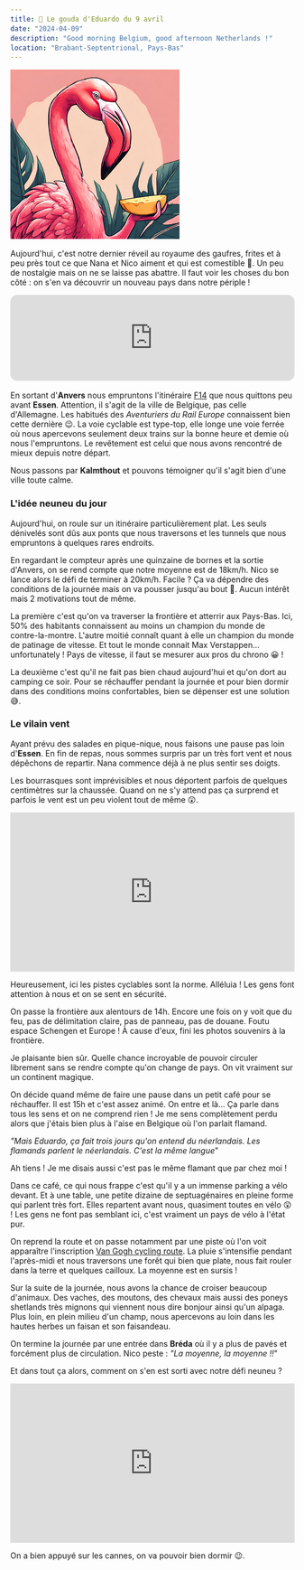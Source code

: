 ```yaml
---
title: 🧀 Le gouda d'Eduardo du 9 avril
date: "2024-04-09"
description: "Good morning Belgium, good afternoon Netherlands !"
location: "Brabant-Septentrional, Pays-Bas"
---
```


![Gouda d'Eduardo](../gouda_eduardo.png)

Aujourd'hui, c'est notre dernier réveil au royaume des gaufres, frites et à peu près tout ce que Nana et Nico aiment et qui est comestible 🤭. Un peu de nostalgie mais on ne se laisse pas abattre. Il faut voir les choses du bon côté : on s'en va découvrir un nouveau pays dans notre périple !

<iframe style="border-radius:12px" src="https://open.spotify.com/embed/track/5zvJ6DUahHHjeknQPn7iAH?utm_source=generator" width="100%" height="152" frameBorder="0" allow="autoplay; clipboard-write; encrypted-media; picture-in-picture" loading="lazy"></iframe>

En sortant d'**Anvers** nous empruntons l'itinéraire [F14](https://fietssnelwegen.be/fr/cyclostrades/F14) que nous quittons peu avant **Essen**. Attention, il s'agit de la ville de Belgique, pas celle d'Allemagne. Les habitués des *Aventuriers du Rail Europe* connaissent bien cette dernière 😉. La voie cyclable est type-top, elle longe une voie ferrée où nous apercevons seulement deux trains sur la bonne heure et demie où nous l'empruntons. Le revêtement est celui que nous avons rencontré de mieux depuis notre départ.

Nous passons par **Kalmthout** et pouvons témoigner qu'il s'agit bien d'une ville toute calme.

### L'idée neuneu du jour

Aujourd'hui, on roule sur un itinéraire particulièrement plat. Les seuls dénivelés sont dûs aux ponts que nous traversons et les tunnels que nous empruntons à quelques rares endroits.

En regardant le compteur après une quinzaine de bornes et la sortie d'Anvers, on se rend compte que notre moyenne est de 18km/h. Nico se lance alors le défi de terminer à 20km/h. Facile ? Ça va dépendre des conditions de la journée mais on va pousser jusqu'au bout 🤠. Aucun intérêt mais 2 motivations tout de même.

La première c'est qu'on va traverser la frontière et atterrir aux Pays-Bas. Ici, 50% des habitants connaissent au moins un champion du monde de contre-la-montre. L'autre moitié connaît quant à elle un champion du monde de patinage de vitesse. Et tout le monde connait Max Verstappen... unfortunately ! Pays de vitesse, il faut se mesurer aux pros du chrono 😀 !

La deuxième c'est qu'il ne fait pas bien chaud aujourd'hui et qu'on dort au camping ce soir. Pour se réchauffer pendant la journée et pour bien dormir dans des conditions moins confortables, bien se dépenser est une solution 😅.

### Le vilain vent
Ayant prévu des salades en pique-nique, nous faisons une pause pas loin d'**Essen**. En fin de repas, nous sommes surpris par un très fort vent et nous dépêchons de repartir. Nana commence déjà à ne plus sentir ses doigts.

Les bourrasques sont imprévisibles et nous déportent parfois de quelques centimètres sur la chaussée. Quand on ne s'y attend pas ça surprend et parfois le vent est un peu violent tout de même 😲.

<div style="width: 100%; height: 0; position: relative; padding-bottom: 56%;"><iframe src="https://giphy.com/embed/26n6Mr1bkvZNAJup2" style="top: 0; left: 0; width: 100%; height: 100%; position: absolute; border: 0;" allowfullscreen scrolling="no" allow="encrypted-media;" class="giphy-embed"></iframe></div>

Heureusement, ici les pistes cyclables sont la norme. Alléluia ! Les gens font attention à nous et on se sent en sécurité.

On passe la frontière aux alentours de 14h. Encore une fois on y voit que du feu, pas de délimitation claire, pas de panneau, pas de douane. Foutu espace Schengen et Europe ! À cause d'eux, fini les photos souvenirs à la frontière. 

Je plaisante bien sûr. Quelle chance incroyable de pouvoir circuler librement sans se rendre compte qu'on change de pays. On vit vraiment sur un continent magique.

On décide quand même de faire une pause dans un petit café pour se réchauffer. Il est 15h et c'est assez animé. On entre et là... Ça parle dans tous les sens et on ne comprend rien ! Je me sens complètement perdu alors que j'étais bien plus à l'aise en Belgique où l'on parlait flamand.

*"Mais Eduardo, ça fait trois jours qu'on entend du néerlandais. Les flamands parlent le néerlandais. C'est la même langue*"

Ah tiens ! Je me disais aussi c'est pas le même flamant que par chez moi !

Dans ce café, ce qui nous frappe c'est qu'il y a un immense parking a vélo devant. Et à une table, une petite dizaine de septuagénaires en pleine forme qui parlent très fort. Elles repartent avant nous, quasiment toutes en vélo 😲 ! Les gens ne font pas semblant ici, c'est vraiment un pays de vélo à l'état pur.

On reprend la route et on passe notamment par une piste où l'on voit apparaître l'inscription [Van Gogh cycling route](https://www.visitbrabant.com/en/things-to-do/van-gogh-routes). La pluie s'intensifie pendant l'après-midi et nous traversons une forêt qui bien que plate, nous fait rouler dans la terre et quelques cailloux. La moyenne est en sursis !

Sur la suite de la journée, nous avons la chance de croiser beaucoup d'animaux. Des vaches, des moutons, des chevaux mais aussi des poneys shetlands très mignons qui viennent nous dire bonjour ainsi qu'un alpaga. Plus loin, en plein milieu d'un champ, nous apercevons au loin dans les hautes herbes un faisan et son faisandeau. 

On termine la journée par une entrée dans **Bréda** où il y a plus de pavés et forcément plus de circulation. Nico peste : *"La moyenne, la moyenne !!*"

Et dans tout ça alors, comment on s'en est sorti avec notre défi neuneu ?

<div style="width: 100%; height: 0; position: relative; padding-bottom: 56%;"><iframe src="https://giphy.com/embed/a0h7sAqON67nO" style="top: 0; left: 0; width: 100%; height: 100%; position: absolute; border: 0;" allowfullscreen scrolling="no" allow="encrypted-media;" class="giphy-embed"></iframe></div>

On a bien appuyé sur les cannes, on va pouvoir bien dormir 😉.